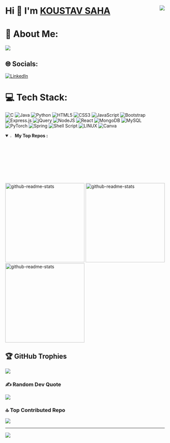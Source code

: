 <h1 align="left">Hi 👋 I'm <a href="https://koustavsaha11.netlify.app/" rel="nofollow"><strong>KOUSTAV SAHA</strong></a>

<!--<img src="https://raw.githubusercontent.com/MartinHeinz/MartinHeinz/master/wave.gif" width="4%" alt="👋">-->

<img align="right" src="https://camo.githubusercontent.com/6d46bf8a2c229927a653c140e01c9093d11a02ee92eb7226c4c71d042d412dd6/68747470733a2f2f6d65646961302e67697068792e636f6d2f6d656469612f76312e59326c6b505463354d4749334e6a45784d6d457a6332566b4d7a493165584e344f477071636e4672597a51304d6a4670634768684f585a7562546876636d686f4f476c7959695a6c634431324d563970626e526c636d35686246396e61575a66596e6c666157516d5933513963772f6b52654b6366727331596f546d74324151742f67697068792e676966" data-canonical-src="https://media0.giphy.com/media/v1.Y2lkPTc5MGI3NjExMmEzc2VkMzI1eXN4OGpqcnFrYzQ0MjFpcGhhOXZubThvcmhoOGlyYiZlcD12MV9pbnRlcm5hbF9naWZfYnlfaWQmY3Q9cw/kReKcfrs1YoTmt2AQt/giphy.gif" style="max-width: 100%; display: inline-block;" data-target="animated-image.originalImage">

# 💫 About Me:
<img src="https://camo.githubusercontent.com/dc77dfb169ce152c1dac9b632a420228620b1bd63d200cd2b5a721eecfa640bb/68747470733a2f2f726561646d652d747970696e672d7376672e6865726f6b756170702e636f6d3f636f6c6f723d2532333744464530322677696474683d363030266865696768743d3430266c696e65733d5075727375696e672b422e546563682b696e2b436f6d70757465722b536369656e63652b2532362b456e67696e656572696e672532302532303b50617373696f6e6174652b61626f75742b6265636f6d696e672b612b536f6674776172652b456e67696e656572" data-canonical-src="https://readme-typing-svg.herokuapp.com?color=%237DFE02&amp;width=600&amp;height=40&amp;lines=Pursuing+B.Tech+in+Computer+Science+%26+Engineering%20%20;Passionate+about+becoming+a+Software+Engineer" style="max-width: 100%;">




## 🌐 Socials:
[![LinkedIn](https://img.shields.io/badge/LinkedIn-%230077B5.svg?logo=linkedin&logoColor=white)](https://linkedin.com/in/https://linkedin.com/in/koustav-saha-a4a129231) 

# 💻 Tech Stack:
![C](https://img.shields.io/badge/c-%2300599C.svg?style=for-the-badge&logo=c&logoColor=white)
![Java](https://img.shields.io/badge/java-%23ED8B00.svg?style=for-the-badge&logo=java&logoColor=white) 
![Python](https://img.shields.io/badge/python-3670A0?style=for-the-badge&logo=python&logoColor=ffdd54) 
![HTML5](https://img.shields.io/badge/html5-%23E34F26.svg?style=for-the-badge&logo=html5&logoColor=white) 
![CSS3](https://img.shields.io/badge/css3-%231572B6.svg?style=for-the-badge&logo=css3&logoColor=white) 
![JavaScript](https://img.shields.io/badge/javascript-%23323330.svg?style=for-the-badge&logo=javascript&logoColor=%23F7DF1E) 
![Bootstrap](https://img.shields.io/badge/bootstrap-%23563D7C.svg?style=for-the-badge&logo=bootstrap&logoColor=white) 
![Express.js](https://img.shields.io/badge/express.js-%23404d59.svg?style=for-the-badge&logo=express&logoColor=%2361DAFB) 
![jQuery](https://img.shields.io/badge/jquery-%230769AD.svg?style=for-the-badge&logo=jquery&logoColor=white) 
![NodeJS](https://img.shields.io/badge/node.js-6DA55F?style=for-the-badge&logo=node.js&logoColor=white) 
![React](https://img.shields.io/badge/react-%2320232a.svg?style=for-the-badge&logo=react&logoColor=%2361DAFB) 
![MongoDB](https://img.shields.io/badge/MongoDB-%234ea94b.svg?style=for-the-badge&logo=mongodb&logoColor=white) 
![MySQL](https://img.shields.io/badge/mysql-%2300f.svg?style=for-the-badge&logo=mysql&logoColor=white) 
![PyTorch](https://img.shields.io/badge/PyTorch-%23EE4C2C.svg?style=for-the-badge&logo=PyTorch&logoColor=white) 
![Spring](https://img.shields.io/badge/spring-%236DB33F.svg?style=for-the-badge&logo=spring&logoColor=white) 
![Shell Script](https://img.shields.io/badge/shell_script-%23121011.svg?style=for-the-badge&logo=gnu-bash&logoColor=white)
![LINUX](https://img.shields.io/badge/Linux-FCC624?style=for-the-badge&logo=linux&logoColor=black)
![Canva](https://img.shields.io/badge/Canva-%2300C4CC.svg?style=for-the-badge&logo=Canva&logoColor=white)


 <details open>
  <summary><img src="https://hackernoon.com/images/null-xs22itd.gif" width="3%"><b>My Top Repos :</b></summary>
<br>
<p align="left">
 <a href="https://github.com/k0ustav/Chat-app.git"><img width="250" src="https://denvercoder1-github-readme-stats.vercel.app/api/pin/?username=k0ustav&repo=Chat-app&theme=react&bg_color=000000&title_color=7DFE02&icon_color=F8D866&show_icons=false" alt="github-readme-stats"></a>
  <a href="https://github.com/k0ustav/todolist.git"><img width="250" src="https://denvercoder1-github-readme-stats.vercel.app/api/pin/?username=k0ustav&repo=todolist&theme=react&bg_color=000000&title_color=7DFE02&icon_color=F8D866&show_icons=false" alt="github-readme-stats"></a>
  <a href="https://github.com/k0ustav/Drum-Kit.git"><img width="250" src="https://denvercoder1-github-readme-stats.vercel.app/api/pin/?username=k0ustav&repo=Drum-Kit&theme=react&bg_color=000000&title_color=7DFE02&icon_color=F8D866&show_icons=false" alt="github-readme-stats"></a>

 </p>
    </details>

<!--

## 📊 GitHub Stats:
![](https://github-readme-stats.vercel.app/api?username=k0ustav&theme=merko&hide_border=false&include_all_commits=false&count_private=false)<br/>
![](https://github-readme-streak-stats.herokuapp.com/?user=k0ustav&theme=merko&hide_border=false)<br/>
![](https://github-readme-stats.vercel.app/api/top-langs/?username=k0ustav&theme=merko&hide_border=false&include_all_commits=true&count_private=true&layout=compact)
-->

## 🏆 GitHub Trophies
![](https://github-profile-trophy.vercel.app/?username=k0ustav&theme=radical&no-frame=false&no-bg=true&margin-w=4)

### ✍️ Random Dev Quote
![](https://quotes-github-readme.vercel.app/api?type=horizontal&theme=radical)

### 🔝 Top Contributed Repo
![](https://github-contributor-stats.vercel.app/api?username=k0ustav&limit=5&theme=dark&combine_all_yearly_contributions=true)

<!--### 😂 Random Dev Meme
<img src="https://rm.up.railway.app/" width="512px"/>
-->
---
[![](https://visitcount.itsvg.in/api?id=k0ustav&icon=0&color=0)](https://visitcount.itsvg.in)

<!-- Proudly created with GPRM ( https://gprm.itsvg.in ) -->
